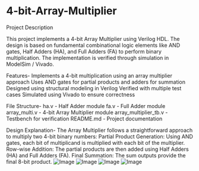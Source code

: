 # 4-bit-Array-Multiplier
Project Description

This project implements a 4-bit Array Multiplier using Verilog HDL. The design is based on fundamental combinational logic elements like AND gates, Half Adders (HA), and Full Adders (FA) to perform binary multiplication. The implementation is verified through simulation in ModelSim / Vivado.

Features-
Implements a 4-bit multiplication using an array multiplier approach
Uses AND gates for partial products and adders for summation
Designed using structural modeling in Verilog
Verified with multiple test cases
Simulated using  Vivado to ensure correctness

File Structure-
ha.v - Half Adder module
fa.v - Full Adder module
array_multi.v - 4-bit Array Multiplier module
array_multiplier_tb.v - Testbench for verification
README.md - Project documentation

Design Explanation-
The Array Multiplier follows a straightforward approach to multiply two 4-bit binary numbers:
Partial Product Generation: Using AND gates, each bit of multiplicand is multiplied with each bit of the multiplier.
Row-wise Addition: The partial products are then added using Half Adders (HA) and Full Adders (FA).
Final Summation: The sum outputs provide the final 8-bit product.
![Image](https://github.com/user-attachments/assets/2802dc99-a305-401c-a286-0b67814539d4)
![Image](https://github.com/user-attachments/assets/bb5e6648-cfbe-49b2-aa6a-a937e0599192)
![Image](https://github.com/user-attachments/assets/ec83e11a-ebcb-4196-b056-2b874d8935f7)
![Image](https://github.com/user-attachments/assets/775f3c12-a63d-4cc2-b630-f597531941ba)
